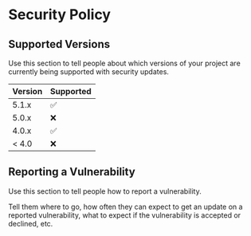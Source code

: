 # Security Policy

## Supported Versions

Use this section to tell people about which versions of your project are
currently being supported with security updates.

| Version | Supported          |
  | ------- | ------------------ |
  | 5.1.x   | :white_check_mark: |
  | 5.0.x   | :x:                |
  | 4.0.x   | :white_check_mark: |
  | < 4.0   | :x:                |

  ## Reporting a Vulnerability

  Use this section to tell people how to report a vulnerability.

Tell them where to go, how often they can expect to get an update on a
reported vulnerability, what to expect if the vulnerability is accepted or
declined, etc.
